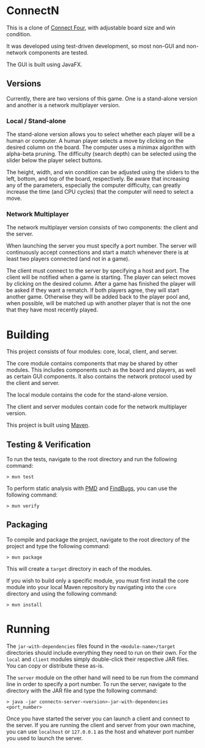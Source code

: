 # ConnectN
This is a clone of [Connect Four](http://en.wikipedia.org/wiki/Connect_Four), with adjustable board size and win condition.

It was developed using test-driven development, so most non-GUI and non-network components are tested.

The GUI is built using JavaFX.

## Versions
Currently, there are two versions of this game. One is a stand-alone version and another is a network multiplayer version.

### Local / Stand-alone
The stand-alone version allows you to select whether each player will be a human or computer. A human player selects a move by clicking on the desired column on the board. The computer uses a minimax algorithm with alpha-beta pruning. The difficulty (search depth) can be selected using the slider below the player select buttons.

The height, width, and win condition can be adjusted using the sliders to the left, bottom, and top of the board, respectively. Be aware that increasing any of the parameters, especially the computer difficulty, can greatly increase the time (and CPU cycles) that the computer will need to select a move.

### Network Multiplayer
The network multiplayer version consists of two components: the client and the server.

When launching the server you must specify a port number. The server will continuously accept connections and start a match whenever there is at least two players connected (and not in a game).

The client must connect to the server by specifying a host and port. The client will be notified when a game is starting. The player can select moves by clicking on the desired column. After a game has finished the player will be asked if they want a rematch. If both players agree, they will start another game. Otherwise they will be added back to the player pool and, when possible, will be matched up with another player that is not the one that they have most recently played.

# Building
This project consists of four modules: core, local, client, and server.

The core module contains components that may be shared by other modules. This includes components such as the board and players, as well as certain GUI components. It also contains the network protocol used by the client and server.

The local module contains the code for the stand-alone version.

The client and server modules contain code for the network multiplayer version.

This project is built using [Maven](http://maven.apache.org/).

## Testing & Verification
To run the tests, navigate to the root directory and run the following command:
```
> mvn test
```

To perform static analysis with [PMD](https://pmd.github.io/) and [FindBugs](http://findbugs.sourceforge.net/), you can use the following command:
```
> mvn verify
```

## Packaging
To compile and package the project, navigate to the root directory of the project and type the following command:
```
> mvn package
```

This will create a `target` directory in each of the modules.

If you wish to build only a specific module, you must first install the core module into your local Maven repository by navigating into the `core` directory and using the following command:
```
> mvn install
```

# Running
The `jar-with-dependencies` files found in the `<module-name>/target` directories should include everything they need to run on their own. For the `local` and `client` modules simply double-click their respective JAR files. You can copy or distribute these as-is.

The `server` module on the other hand will need to be run from the command line in order to specify a port number. To run the server, navigate to the directory with the JAR file and type the following command:
```
> java -jar connectn-server-<version>-jar-with-dependencies <port_number>
```

Once you have started the server you can launch a client and connect to the server. If you are running the client and server from your own machine, you can use `localhost` or `127.0.0.1` as the host and whatever port number you used to launch the server.
